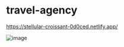# travel-agency




https://stellular-croissant-0d0ced.netlify.app/




![image](https://github.com/ataupeka/travel-agency/assets/121459925/08673f59-3c17-4fc9-acf1-c37f6b4020e5)








